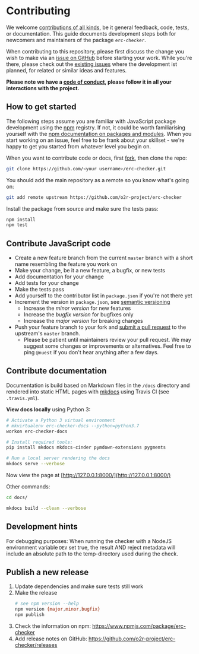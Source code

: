 # Contributing

We welcome [contributions of all kinds](https://opensource.guide/how-to-contribute/), be it general feedback, code, tests, or documentation.
This guide documents development steps both for newcomers and maintainers of the package `erc-checker`.

When contributing to this repository, please first discuss the change you wish to make via an [issue on GitHub](https://github.com/o2r-project/erc-checker/issues) before starting your work.
While you're there, please check out the [existing issues](https://github.com/o2r-project/erc-checker/issues)  where the development ist planned, for related or similar ideas and features.

**Please note we have a [code of conduct](CONDUCT.md), please follow it in all your interactions with the project.**

## How to get started

The following steps assume you are familiar with JavaScript package development using the [npm](https://www.npmjs.com/) registry.
If not, it could be worth familiarising yourself with the [npm documentation on packages and modules](https://docs.npmjs.com/packages-and-modules/).
When you start working on an issue, feel free to be frank about your skillset - we're happy to get you started from whatever level you begin on.

When you want to contribute code or docs, first [fork](https://help.github.com/en/articles/fork-a-repo), then clone the repo:

```bash
git clone https://github.com/<your username>/erc-checker.git
```

You should add the main repository as a remote so you know what's going on:

```bash
git add remote upstream https://github.com/o2r-project/erc-checker
```

Install the package from source and make sure the tests pass:

```bash
npm install
npm test
```

## Contribute JavaScript code

- Create a new feature branch from the current `master` branch with a short name resembling the feature you work on
- Make your change, be it a new feature, a bugfix, or new tests
- Add documentation for your change
- Add tests for your change
- Make the tests pass
- Add yourself to the contributor list in `package.json` if you're not there yet
- Increment the version in `package.json`, see [semantic versioning]()
  - Increase the _minor version_ for new features
  - Increase the _bugfix version_ for bugfixes only
  - Increase the _major version_ for breaking changes
- Push your feature branch to your fork and [submit a pull request](https://help.github.com/en/articles/about-pull-requests) to the upstream's `master` branch.
  - Please be patient until maintainers review your pull request.
    We may suggest some changes or improvements or alternatives.
    Feel free to ping `@nuest` if you don't hear anything after a few days.

## Contribute documentation

Documentation is build based on Markdown files in the `/docs` directory and rendered into static HTML pages with [mkdocs]() using Travis CI (see `.travis.yml`).

**View docs locally** using Python 3:

```bash
# Activate a Python 3 virtual environment
# mkvirtualenv erc-checker-docs --python=python3.7
workon erc-checker-docs

# Install required tools:
pip install mkdocs mkdocs-cinder pymdown-extensions pygments

# Run a local server rendering the docs
mkdocs serve --verbose
```

Now view the page at [http://127.0.0.1:8000/](http://127.0.0.1:8000/)

Other commands:

```bash
cd docs/

mkdocs build --clean --verbose
```

## Development hints

For debugging purposes: When running the checker with a NodeJS environment variable `DEV` set true, the result AND reject metadata will include an absolute path to the temp-directory used during the check.

## Publish a new release

1. Update dependencies and make sure tests still work
1. Make the release
   ```bash
   # see npm version --help
   npm version {major,minor,bugfix}
   npm publish
   ```
1. Check the information on npm: https://www.npmjs.com/package/erc-checker
1. Add release notes on GitHub: https://github.com/o2r-project/erc-checker/releases
